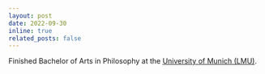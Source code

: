 ```yaml
---
layout: post
date: 2022-09-30
inline: true
related_posts: false
---
```


Finished Bachelor of Arts in Philosophy at the [University of Munich (LMU)](https://www.lmu.de/en/).
